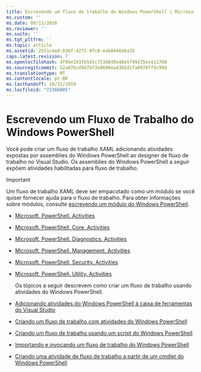 ```yaml
---
title: Escrevendo um fluxo de trabalho do Windows PowerShell | Microsoft Docs
ms.custom: ''
ms.date: 09/13/2016
ms.reviewer: ''
ms.suite: ''
ms.tgt_pltfrm: ''
ms.topic: article
ms.assetid: 2551ceed-836f-4275-9fc0-ea68446d6a35
caps.latest.revision: 7
ms.openlocfilehash: 4f0be193fb5b5c753d040a48e5f49235ece11708
ms.sourcegitcommit: 52a67bcd9d7bf3e8600ea4302d1fa8970ff9c998
ms.translationtype: MT
ms.contentlocale: pt-BR
ms.lasthandoff: 10/15/2019
ms.locfileid: "72366005"
---
```

# <a name="writing-a-windows-powershell-workflow"></a>Escrevendo um Fluxo de Trabalho do Windows PowerShell

Você pode criar um fluxo de trabalho XAML adicionando atividades expostas por assemblies do Windows PowerShell ao designer de fluxo de trabalho no Visual Studio. Os assemblies do Windows PowerShell a seguir expõem atividades habilitadas para fluxo de trabalho.

> [!IMPORTANT]
> Um fluxo de trabalho XAML deve ser empacotado como um módulo se você quiser fornecer ajuda para o fluxo de trabalho. Para obter informações sobre módulos, consulte [escrevendo um módulo do Windows PowerShell](../module/writing-a-windows-powershell-module.md).

- [Microsoft. PowerShell. Activities](/dotnet/api/Microsoft.PowerShell.Activities)

- [Microsoft. PowerShell. Core. Activities](/dotnet/api/Microsoft.PowerShell.Core.Activities)

- [Microsoft. PowerShell. Diagnostics. Activities](/dotnet/api/Microsoft.PowerShell.Diagnostics.Activities)

- [Microsoft. PowerShell. Management. Activities](/dotnet/api/Microsoft.PowerShell.Management.Activities)

- [Microsoft. PowerShell. Security. Activities](/dotnet/api/Microsoft.PowerShell.Security.Activities)

- [Microsoft. PowerShell. Utility. Activities](/dotnet/api/Microsoft.PowerShell.Utility.Activities)

  Os tópicos a seguir descrevem como criar um fluxo de trabalho usando atividades do Windows PowerShell.

- [Adicionando atividades do Windows PowerShell à caixa de ferramentas do Visual Studio](./adding-windows-powershell-activities-to-the-visual-studio-toolbox.md)

- [Criando um fluxo de trabalho com atividades do Windows PowerShell](./creating-a-workflow-with-windows-powershell-activities.md)

- [Criando um fluxo de trabalho usando um script do Windows PowerShell](./creating-a-workflow-by-using-a-windows-powershell-script.md)

- [Importando e invocando um fluxo de trabalho do Windows PowerShell](./importing-and-invoking-a-windows-powershell-workflow.md)

- [Criando uma atividade de fluxo de trabalho a partir de um cmdlet do Windows PowerShell](./creating-a-workflow-activity-from-a-windows-powershell-cmdlet.md)